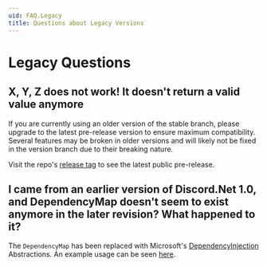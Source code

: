```yaml
---
uid: FAQ.Legacy
title: Questions about Legacy Versions
---
```


# Legacy Questions

## X, Y, Z does not work! It doesn't return a valid value anymore

If you are currently using an older version of the stable branch,
please upgrade to the latest pre-release version to ensure maximum
compatibility. Several features may be broken in older
versions and will likely not be fixed in the version branch due to
their breaking nature.

Visit the repo's [release tag] to see the latest public pre-release.

[release tag]: https://github.com/RogueException/Discord.Net/releases

## I came from an earlier version of Discord.Net 1.0, and DependencyMap doesn't seem to exist anymore in the later revision? What happened to it?

The `DependencyMap` has been replaced with Microsoft's
[DependencyInjection] Abstractions. An example usage can be seen
[here](https://github.com/foxbot/DiscordBotBase/blob/csharp/src/DiscordBot/Program.cs#L36).

[DependencyInjection]: https://docs.microsoft.com/en-us/aspnet/core/fundamentals/dependency-injection